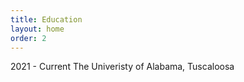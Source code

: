 ```yaml
---
title: Education
layout: home
order: 2
---
```



2021 - Current
The Univeristy of Alabama, Tuscaloosa
